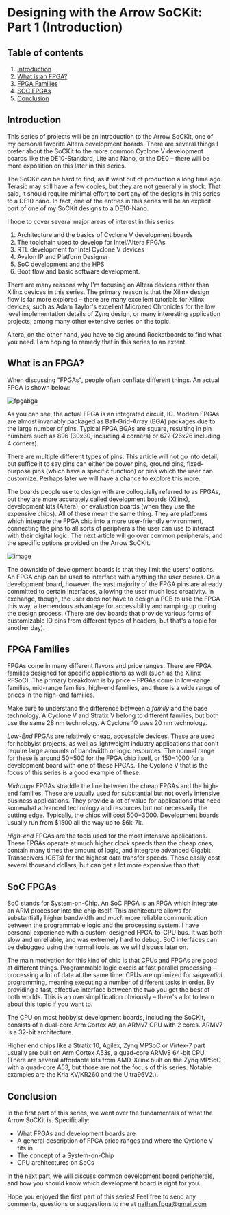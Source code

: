 # Designing with the Arrow SoCKit: Part 1 (Introduction)

## Table of contents
1. [Introduction](#introduction)
2. [What is an FPGA?](#fpga-def)
3. [FPGA Families](#fpga-families)
4. [SOC FPGAs](#soc)
5. [Conclusion](#conclusion)

## Introduction
This series of projects will be an introduction to the Arrow SoCKit, one of my personal favorite Altera development boards. There are several things I prefer about the SoCKit to the more common Cyclone V development boards like the DE10-Standard, Lite and Nano, or the DE0 – there will be more exposition on this later in this series.

The SoCKit can be hard to find, as it went out of production a long time ago. Terasic may still have a few copies, but they are not generally in stock. That said, it should require minimal effort to port any of the designs in this series to a DE10 nano. In fact, one of the entries in this series will be an explicit port of one of my SoCKit designs to a DE10-Nano.

I hope to cover several major areas of interest in this series:

1. Architecture and the basics of Cyclone V development boards
2. The toolchain used to develop for Intel/Altera FPGAs
3. RTL development for Intel Cyclone V devices
4. Avalon IP and Platform Designer
5. SoC development and the HPS
6. Boot flow and basic software development.

There are many reasons why I'm focusing on Altera devices rather than Xilinx devices in this series. The primary reason is that the Xilinx design flow is far more explored – there are many excellent tutorials for Xilinx devices, such as Adam Taylor's excellent Microzed Chronicles for the low level implementation details of Zynq design, or many interesting application projects, among many other extensive series on the topic.

Altera, on the other hand, you have to dig around Rocketboards to find what you need. I am hoping to remedy that in this series to an extent.

## What is an FPGA? <a name="fpga-def"></a>
When discussing "FPGAs", people often conflate different things. An actual FPGA is shown below:

![fpgabga](https://user-images.githubusercontent.com/124276754/217410213-836e8926-d919-4f33-bea7-def9579914c4.png)

As you can see, the actual FPGA is an integrated circuit, IC. Modern FPGAs are almost invariably packaged as Ball-Grid-Array (BGA) packages due to the large number of pins. Typical FPGA BGAs are square, resulting in pin numbers such as 896 (30x30, including 4 corners) or 672 (26x26 including 4 corners).

There are multiple different types of pins. This article will not go into detail, but suffice it to say pins can either be power pins, ground pins, fixed-purpose pins (which have a specific function) or pins which the user can customize. Perhaps later we will have a chance to explore this more.

The boards people use to design with are colloquially referred to as FPGAs, but they are more accurately called development boards (Xilinx), development kits (Altera), or evaluation boards (when they use the expensive chips). All of these mean the same thing. They are platforms which integrate the FPGA chip into a more user-friendly environment, connecting the pins to all sorts of peripherals the user can use to interact with their digital logic. The next article will go over common peripherals, and the specific options provided on the Arrow SoCKit.

![image](https://user-images.githubusercontent.com/124276754/217410387-a8a3dcbf-828f-4147-a503-ad86a6f01d51.png)

The downside of development boards is that they limit the users' options. An FPGA chip can be used to interface with anything the user desires. On a development board, however, the vast majority of the FPGA pins are already committed to certain interfaces, allowing the user much less creativity. In exchange, though, the user does not have to design a PCB to use the FPGA this way, a tremendous advantage for accessibility and ramping up during the design process. (There are dev boards that provide various forms of customizable IO pins from different types of headers, but that's a topic for another day).

## FPGA Families <a name="fpga-families"></a>
FPGAs come in many different flavors and price ranges. There are FPGA families designed for specific applications as well (such as the Xilinx RFSoC). The primary breakdown is by price – FPGAs come in low-range families, mid-range families, high-end families, and there is a wide range of prices in the high-end families.

Make sure to understand the difference between a _family_ and the base technology. A Cyclone V and Stratix V belong to different families, but both use the same 28 nm technology. A Cyclone 10 uses 20 nm technology.

_Low-End_ FPGAs are relatively cheap, accessible devices. These are used for hobbyist projects, as well as lightweight industry applications that don't require large amounts of bandwidth or logic resources. The normal range for these is around $50-$500 for the FPGA chip itself, or $150-$1000 for a development board with one of these FPGAs. The Cyclone V that is the focus of this series is a good example of these.

_Midrange_ FPGAs straddle the line between the cheap FPGAs and the high-end families. These are usually used for substantial but not overly intensive business applications. They provide a lot of value for applications that need somewhat advanced technology and resources but not necessarily the cutting edge. Typically, the chips will cost $500-$3000. Development boards usually run from $1500 all the way up to $6k-7k.

_High-end_ FPGAs are the tools used for the most intensive applications. These FPGAs operate at much higher clock speeds than the cheap ones, contain many times the amount of logic, and integrate advanced Gigabit Transceivers (GBTs) for the highest data transfer speeds. These easily cost several thousand dollars, but can get a lot more expensive than that.

## SoC FPGAs <a name="soc"></a>
SoC stands for System-on-Chip. An SoC FPGA is an FPGA which integrate an ARM processor into the chip itself. This architecture allows for substantially higher bandwidth and _much_ more reliable communication between the programmable logic and the processing system. I have personal experience with a custom-designed FPGA-to-CPU bus. It was both slow and unreliable, and was extremely hard to debug. SoC interfaces can be debugged using the normal tools, as we will discuss later on.

The main motivation for this kind of chip is that CPUs and FPGAs are good at different things. Programmable logic excels at fast parallel processing – processing a lot of data at the same time. CPUs are optimized for _sequential_ programming, meaning executing a number of different tasks in order. By providing a fast, effective interface between the two you get the best of both worlds. This is an oversimplification obviously – there's a lot to learn about this topic if you want to.

The CPU on most hobbyist development boards, including the SoCKit, consists of a dual-core Arm Cortex A9, an ARMv7 CPU with 2 cores. ARMV7 is a 32-bit architecture.

Higher end chips like a Stratix 10, Agilex, Zynq MPSoC or Virtex-7 part usually are built on Arm Cortex A53s, a quad-core ARMv8 64-bit CPU. (There are several affordable kits from AMD-Xilinx built on the Zynq MPSoC with a quad-core A53, but those are not the focus of this series. Notable examples are the Kria KV/KR260 and the Ultra96V2.).

## Conclusion
In the first part of this series, we went over the fundamentals of what the Arrow SoCKit is. Specifically:
- What FPGAs and development boards are
- A general description of FPGA price ranges and where the Cyclone V fits in
- The concept of a System-on-Chip
- CPU architectures on SoCs

In the next part, we will discuss common development board peripherals, and how you should know which development board is right for you.

Hope you enjoyed the first part of this series! Feel free to send any comments, questions or suggestions to me at nathan.fpga@gmail.com
